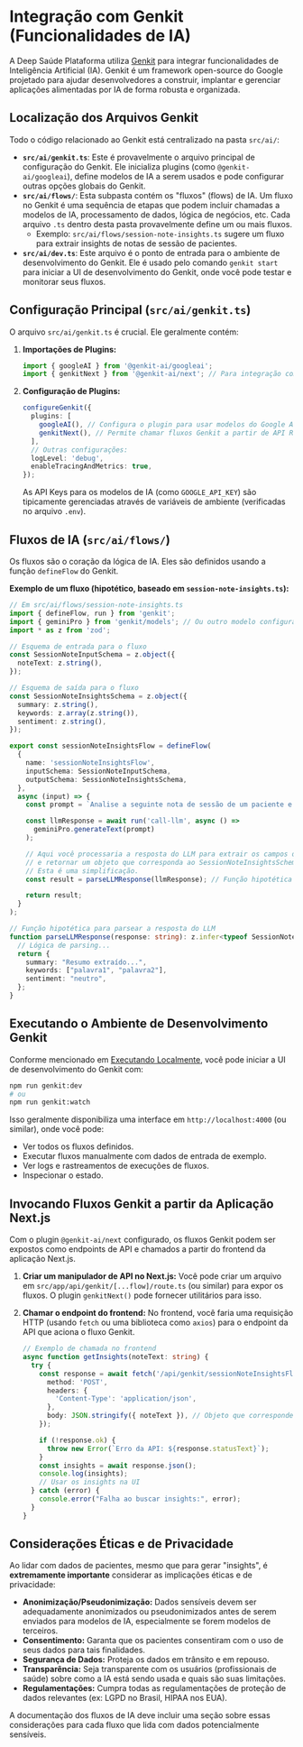 # Integração com Genkit (Funcionalidades de IA)

A Deep Saúde Plataforma utiliza [Genkit](https://firebase.google.com/docs/genkit) para integrar funcionalidades de Inteligência Artificial (IA). Genkit é um framework open-source do Google projetado para ajudar desenvolvedores a construir, implantar e gerenciar aplicações alimentadas por IA de forma robusta e organizada.

## Localização dos Arquivos Genkit

Todo o código relacionado ao Genkit está centralizado na pasta `src/ai/`:

*   **`src/ai/genkit.ts`**: Este é provavelmente o arquivo principal de configuração do Genkit. Ele inicializa plugins (como `@genkit-ai/googleai`), define modelos de IA a serem usados e pode configurar outras opções globais do Genkit.
*   **`src/ai/flows/`**: Esta subpasta contém os "fluxos" (flows) de IA. Um fluxo no Genkit é uma sequência de etapas que podem incluir chamadas a modelos de IA, processamento de dados, lógica de negócios, etc. Cada arquivo `.ts` dentro desta pasta provavelmente define um ou mais fluxos.
    *   Exemplo: `src/ai/flows/session-note-insights.ts` sugere um fluxo para extrair insights de notas de sessão de pacientes.
*   **`src/ai/dev.ts`**: Este arquivo é o ponto de entrada para o ambiente de desenvolvimento do Genkit. Ele é usado pelo comando `genkit start` para iniciar a UI de desenvolvimento do Genkit, onde você pode testar e monitorar seus fluxos.

## Configuração Principal (`src/ai/genkit.ts`)

O arquivo `src/ai/genkit.ts` é crucial. Ele geralmente contém:

1.  **Importações de Plugins:**
    ```typescript
    import { googleAI } from '@genkit-ai/googleai';
    import { genkitNext } from '@genkit-ai/next'; // Para integração com Next.js
    ```
2.  **Configuração de Plugins:**
    ```typescript
    configureGenkit({
      plugins: [
        googleAI(), // Configura o plugin para usar modelos do Google AI (ex: Gemini)
        genkitNext(), // Permite chamar fluxos Genkit a partir de API Routes do Next.js
      ],
      // Outras configurações:
      logLevel: 'debug',
      enableTracingAndMetrics: true,
    });
    ```
    As API Keys para os modelos de IA (como `GOOGLE_API_KEY`) são tipicamente gerenciadas através de variáveis de ambiente (verificadas no arquivo `.env`).

## Fluxos de IA (`src/ai/flows/`)

Os fluxos são o coração da lógica de IA. Eles são definidos usando a função `defineFlow` do Genkit.

**Exemplo de um fluxo (hipotético, baseado em `session-note-insights.ts`):**

```typescript
// Em src/ai/flows/session-note-insights.ts
import { defineFlow, run } from 'genkit';
import { geminiPro } from 'genkit/models'; // Ou outro modelo configurado
import * as z from 'zod';

// Esquema de entrada para o fluxo
const SessionNoteInputSchema = z.object({
  noteText: z.string(),
});

// Esquema de saída para o fluxo
const SessionNoteInsightsSchema = z.object({
  summary: z.string(),
  keywords: z.array(z.string()),
  sentiment: z.string(),
});

export const sessionNoteInsightsFlow = defineFlow(
  {
    name: 'sessionNoteInsightsFlow',
    inputSchema: SessionNoteInputSchema,
    outputSchema: SessionNoteInsightsSchema,
  },
  async (input) => {
    const prompt = `Analise a seguinte nota de sessão de um paciente e forneça um resumo, palavras-chave principais e o sentimento geral: ${input.noteText}`;

    const llmResponse = await run('call-llm', async () =>
      geminiPro.generateText(prompt)
    );

    // Aqui você processaria a resposta do LLM para extrair os campos desejados
    // e retornar um objeto que corresponda ao SessionNoteInsightsSchema.
    // Esta é uma simplificação.
    const result = parseLLMResponse(llmResponse); // Função hipotética de parsing

    return result;
  }
);

// Função hipotética para parsear a resposta do LLM
function parseLLMResponse(response: string): z.infer<typeof SessionNoteInsightsSchema> {
  // Lógica de parsing...
  return {
    summary: "Resumo extraído...",
    keywords: ["palavra1", "palavra2"],
    sentiment: "neutro",
  };
}
```

## Executando o Ambiente de Desenvolvimento Genkit

Conforme mencionado em [Executando Localmente](./../getting-started/running-locally.md), você pode iniciar a UI de desenvolvimento do Genkit com:

```bash
npm run genkit:dev
# ou
npm run genkit:watch
```

Isso geralmente disponibiliza uma interface em `http://localhost:4000` (ou similar), onde você pode:

*   Ver todos os fluxos definidos.
*   Executar fluxos manualmente com dados de entrada de exemplo.
*   Ver logs e rastreamentos de execuções de fluxos.
*   Inspecionar o estado.

## Invocando Fluxos Genkit a partir da Aplicação Next.js

Com o plugin `@genkit-ai/next` configurado, os fluxos Genkit podem ser expostos como endpoints de API e chamados a partir do frontend da aplicação Next.js.

1.  **Criar um manipulador de API no Next.js:**
    Você pode criar um arquivo em `src/app/api/genkit/[...flow]/route.ts` (ou similar) para expor os fluxos. O plugin `genkitNext()` pode fornecer utilitários para isso.

2.  **Chamar o endpoint do frontend:**
    No frontend, você faria uma requisição HTTP (usando `fetch` ou uma biblioteca como `axios`) para o endpoint da API que aciona o fluxo Genkit.

    ```typescript
    // Exemplo de chamada no frontend
    async function getInsights(noteText: string) {
      try {
        const response = await fetch('/api/genkit/sessionNoteInsightsFlow', { // O nome do fluxo na URL
          method: 'POST',
          headers: {
            'Content-Type': 'application/json',
          },
          body: JSON.stringify({ noteText }), // Objeto que corresponde ao inputSchema do fluxo
        });

        if (!response.ok) {
          throw new Error(`Erro da API: ${response.statusText}`);
        }
        const insights = await response.json();
        console.log(insights);
        // Usar os insights na UI
      } catch (error) {
        console.error("Falha ao buscar insights:", error);
      }
    }
    ```

## Considerações Éticas e de Privacidade

Ao lidar com dados de pacientes, mesmo que para gerar "insights", é **extremamente importante** considerar as implicações éticas e de privacidade:

*   **Anonimização/Pseudonimização:** Dados sensíveis devem ser adequadamente anonimizados ou pseudonimizados antes de serem enviados para modelos de IA, especialmente se forem modelos de terceiros.
*   **Consentimento:** Garanta que os pacientes consentiram com o uso de seus dados para tais finalidades.
*   **Segurança de Dados:** Proteja os dados em trânsito e em repouso.
*   **Transparência:** Seja transparente com os usuários (profissionais de saúde) sobre como a IA está sendo usada e quais são suas limitações.
*   **Regulamentações:** Cumpra todas as regulamentações de proteção de dados relevantes (ex: LGPD no Brasil, HIPAA nos EUA).

A documentação dos fluxos de IA deve incluir uma seção sobre essas considerações para cada fluxo que lida com dados potencialmente sensíveis.
